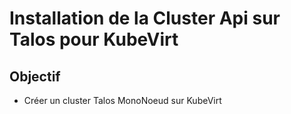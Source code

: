 # Installation de la Cluster Api sur Talos pour KubeVirt

## Objectif

- Créer un cluster Talos MonoNoeud sur KubeVirt
